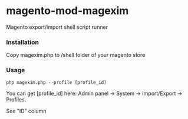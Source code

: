 magento-mod-magexim
===================

Magento export/import shell script runner

### Installation

Copy magexim.php to /shell folder of your magento store

### Usage

```
php magexim.php --profile [profile_id]
```

You can get [profile_id] here: Admin panel -> System -> Import/Export -> Profiles.

See "ID" column